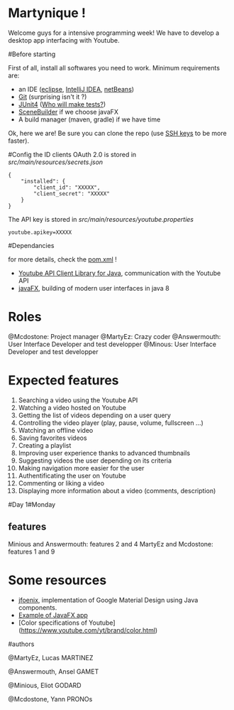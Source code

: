 Martynique !
===================


Welcome guys for a intensive programming week! We have to develop a desktop app interfacing with Youtube.


#Before starting

First of all, install all softwares you need to work. Minimum requirements are:
 - an IDE ([eclipse](https://eclipse.org/downloads/), [IntelliJ IDEA](https://www.jetbrains.com/idea/), [netBeans](https://netbeans.org/downloads/))
 - [Git](https://git-scm.com/downloads) (surprising isn't it ?)
 - [JUnit4](http://junit.org/junit4/) ([Who will make tests?](http://www.commitstrip.com/shop/45-thickbox_default/affiche-tester-c-est-douter.jpg))
 - [SceneBuilder](http://gluonhq.com/labs/scene-builder/) if we choose javaFX
 - A build manager (maven, gradle) if we have time


Ok, here we are! Be sure you can clone the repo (use [SSH keys](https://help.github.com/articles/generating-an-ssh-key/) to be more faster).

#Config
the ID clients OAuth 2.0 is stored in *src/main/resources/secrets.json*

	{
		"installed": {
			"client_id": "XXXXX",
		    "client_secret": "XXXXX"
		}
	}

The API key is stored in *src/main/resources/youtube.properties*
	
	youtube.apikey=XXXXX

#Dependancies

for more details, check the [pom.xml](https://github.com/TELECOMNancy/pcd-2016-martynique/blob/master/pom.xml) !


- [Youtube API Client Library for Java](https://developers.google.com/api-client-library/java/), communication with the Youtube API
- [javaFX](http://docs.oracle.com/javase/8/javase-clienttechnologies.htm), building of modern user interfaces in java 8


# Roles

@Mcdostone: Project manager
@MartyEz: Crazy coder
@Answermouth: User Interface Developer and test developper
@Minous: User Interface Developer and test developper

# Expected features


1. Searching a video using the Youtube API
2. Watching a video hosted on Youtube
3. Getting the list of videos depending on a user query
4. Controlling the video player (play, pause, volume, fullscreen ...)
5. Watching an offline video
6. Saving favorites videos
7. Creating a playlist
8. Improving user experience thanks to advanced thumbnails
9. Suggesting videos the user depending on its criteria
10. Making navigation more easier for the user
11. Authentificating the user on Youtube
12. Commenting or liking  a video
13. Displaying more information about a video (comments, description)



#Day 1#Monday

features
----

Minious and Answermouth: features 2 and 4
MartyEz and Mcdostone: features 1 and 9


# Some resources
 - [jfoenix](http://www.jfoenix.com/),  implementation of Google Material Design using Java components.
 - [Example of JavaFX app](https://github.com/Mcdostone/sort-my-photos)
 - [Color specifications of Youtube] (https://www.youtube.com/yt/brand/color.html)

#authors

@MartyEz, Lucas MARTINEZ

@Answermouth, Ansel GAMET

@Minious, Eliot GODARD

@Mcdostone, Yann PRONOs

